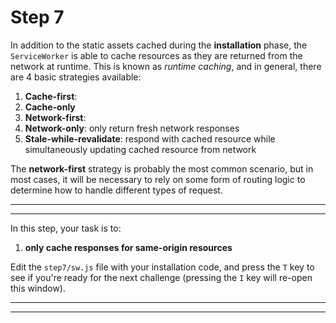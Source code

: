 # Step 7

In addition to the static assets cached during the **installation** phase, the `ServiceWorker` is able to cache resources as they are returned from the network at runtime. This is known as *runtime caching*, and in general, there are 4 basic strategies available:

1. **Cache-first**:
2. **Cache-only**
3. **Network-first**:
4. **Network-only**: only return fresh network responses
5. **Stale-while-revalidate**: respond with cached resource while simultaneously updating cached resource from network

The **network-first** strategy is probably the most common scenario, but in most cases, it will be necessary to rely on some form of routing logic to determine how to handle different types of request.

---
---

In this step, your task is to:

1. **only cache responses for same-origin resources**

Edit the `step7/sw.js` file with your installation code, and press the `T` key to see if you're ready for the next challenge (pressing the `I` key will re-open this window).

---
---